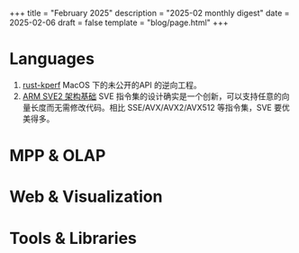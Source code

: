 +++
title = "February 2025"
description = "2025-02 monthly digest"
date = 2025-02-06
draft = false
template = "blog/page.html"
+++

# Languages
1. [rust-kperf](https://github.com/El-Naizin/rust-kperf) MacOS 下的未公开的API 的逆向工程。
2. [ARM SVE2 架构基础](https://developer.arm.com/documentation/102340/0100/SVE2-architecture-fundamentals) 
   SVE 指令集的设计确实是一个创新，可以支持任意的向量长度而无需修改代码。相比 SSE/AVX/AVX2/AVX512 等指令集，SVE 要优美得多。

# MPP & OLAP

# Web & Visualization

# Tools & Libraries